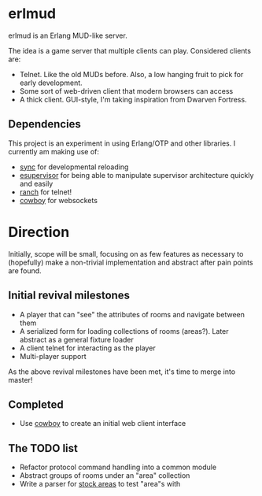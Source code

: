 # erlmud

erlmud is an Erlang MUD-like server.

The idea is a game server that multiple clients can play.
Considered clients are:

- Telnet. Like the old MUDs before. Also, a low hanging fruit to pick for
	early development.
- Some sort of web-driven client that modern browsers can access
- A thick client. GUI-style, I'm taking inspiration from Dwarven Fortress.

## Dependencies

This project is an experiment in using Erlang/OTP and other libraries.  I
currently am making use of:

- [sync](https://github.com/rustyio/sync) for developmental reloading
- [esupervisor](https://github.com/spawngrid/esupervisor) for being able to
	manipulate supervisor architecture quickly and easily
- [ranch](https://github.com/extend/ranch) for telnet!
- [cowboy](https://github.com/extend/cowboy) for websockets


# Direction

Initially, scope will be small, focusing on as few features as necessary to
(hopefully) make a non-trivial implementation and abstract after pain points
are found.

## Initial revival milestones

- A player that can "see" the attributes of rooms and navigate between them
- A serialized form for loading collections of rooms (areas?). Later abstract
  as a general fixture loader
- A client telnet for interacting as the player
- Multi-player support

As the above revival milestones have been met, it's time to merge into master!

## Completed

- Use [cowboy](https://github.com/extend/cowboy) to create an initial web
	client interface

## The TODO list

- Refactor protocol command handling into a common module
- Abstract groups of rooms under an "area" collection
- Write a parser for [stock areas](http://download.ansalonmud.net/area/) to
	test "area"s with
